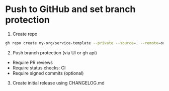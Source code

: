 # Push to GitHub and set branch protection

1. Create repo
```bash
gh repo create my-org/service-template --private --source=. --remote=origin --push
```

2. Push branch protection (via UI or gh api)
- Require PR reviews
- Require status checks: CI
- Require signed commits (optional)

3. Create initial release using CHANGELOG.md
